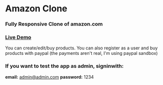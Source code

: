 # Amazon Clone

### Fully Responsive Clone of amazon.com

### [Live Demo](https://amazona-rentorious.herokuapp.com)

You can create/edit/buy products. You can also register as a user and buy products with paypal (the payments aren't real, I'm using paypal sandbox)

### If you want to test the app as admin, signinwith:

**email:** admin@admin.com **password:** 1234
